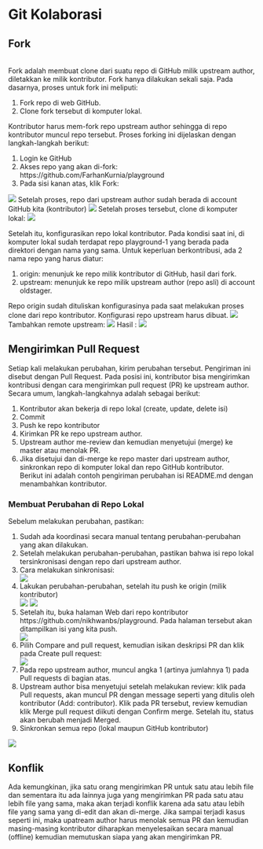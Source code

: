 <h1>Git Kolaborasi</h1>

<h2>Fork</h2><br>
Fork adalah membuat clone dari suatu repo di GitHub milik upstream author, diletakkan ke milik kontributor. Fork hanya dilakukan sekali saja. Pada dasarnya, proses untuk fork ini meliputi:
<ol>
<li>Fork repo di web GitHub.</li>
<li>Clone fork tersebut di komputer lokal.</li>
</ol>
Kontributor harus mem-fork repo upstream author sehingga di repo kontributor muncul repo tersebut. Proses forking ini dijelaskan dengan langkah-langkah berikut:

<ol>
<li>Login ke GitHub</li>
<li>Akses repo yang akan di-fork: https://github.com/FarhanKurnia/playground</li>
<li>Pada sisi kanan atas, klik Fork:</li>
</ol>
<img src=gambar/klikfork.png>
Setelah proses, repo dari upstream author sudah berada di account GitHub kita (kontributor)
<img src=gambar/kontributor.png>
Setelah proses tersebut, clone di komputer lokal:
<img src=gambar/clone-kolab.png>

Setelah itu, konfigurasikan repo lokal kontributor. Pada kondisi saat ini, di komputer lokal sudah terdapat repo playground-1 yang berada pada direktori dengan nama yang sama. Untuk keperluan berkontribusi, ada 2 nama repo yang harus diatur:
<ol>
<li>origin: menunjuk ke repo milik kontributor di GitHub, hasil dari fork.</li>
<li>upstream: menunjuk ke repo milik upstream author (repo asli) di account oldstager.</li>
</ol>
Repo origin sudah dituliskan konfigurasinya pada saat melakukan proses clone dari repo kontributor. Konfigurasi repo upstream harus dibuat.
<img src=gambar/gitremote-v.png>
Tambahkan remote upstream:
<img src=gambar/remote-upstream.png>
Hasil : 
<img src=gambar/hasil.png>

<h2>Mengirimkan Pull Request</h2>
Setiap kali melakukan perubahan, kirim perubahan tersebut. Pengiriman ini disebut dengan Pull Request. Pada posisi ini, kontributor bisa mengirimkan kontribusi dengan cara mengirimkan pull request (PR) ke upstream author. Secara umum, langkah-langkahnya adalah sebagai berikut:
<ol>
<li>Kontributor akan bekerja di repo lokal (create, update, delete isi)</li>
<li>Commit</li>
<li>Push ke repo kontributor</li>
<li>Kirimkan PR ke repo upstream author.</li>
<li>Upstream author me-review dan kemudian menyetujui (merge) ke master atau menolak PR.</li>
<li>Jika disetujui dan di-merge ke repo master dari upstream author, sinkronkan repo di komputer lokal dan repo GitHub kontributor.</li>
Berikut ini adalah contoh pengiriman perubahan isi README.md dengan menambahkan kontributor.
</ol>
<h3>Membuat Perubahan di Repo Lokal</h3>
Sebelum melakukan perubahan, pastikan:
<ol>
<li>Sudah ada koordinasi secara manual tentang perubahan-perubahan yang akan dilakukan.</li>
<li>Setelah melakukan perubahan-perubahan, pastikan bahwa isi repo lokal tersinkronisasi dengan repo dari upstream author.</li>
<li>Cara melakukan sinkronisasi:</li>

<img src=gambar/fetch.png>

<li>Lakukan perubahan-perubahan, setelah itu push ke origin (milik kontributor)</li>

<img src=gambar/ls.png>

<img src=gambar/perubahan.png>

<li>Setelah itu, buka halaman Web dari repo kontributor https://github.com/nikhwanbs/playground. Pada halaman tersebut akan ditampilkan isi yang kita push.</li>

<img src=gambar/repopush.png>

<li>Pilih Compare and pull request, kemudian isikan deskripsi PR dan klik pada Create pull request:</li>

<img src=gambar/perubahan.png>

<li>Pada repo upstream author, muncul angka 1 (artinya jumlahnya 1) pada Pull requests di bagian atas.</li>
<li>Upstream author bisa menyetujui setelah melakukan review: klik pada Pull requests, akan muncul PR dengan message seperti yang ditulis oleh kontributor (Add: contributor). Klik pada PR tersebut, review kemudian klik Merge pull request diikuti dengan Confirm merge. Setelah itu, status akan berubah menjadi Merged.</li>
<li>Sinkronkan semua repo (lokal maupun GitHub kontributor)</li>
</ol>
<img src=gambar/final.png>

<h2>Konflik</h2>
Ada kemungkinan, jika satu orang mengirimkan PR untuk satu atau lebih file dan sementara itu ada lainnya juga yang mengirimkan PR pada satu atau lebih file yang sama, maka akan terjadi konflik karena ada satu atau lebih file yang sama yang di-edit dan akan di-merge. Jika sampai terjadi kasus seperti ini, maka upatream author harus menolak semua PR dan kemudian masing-masing kontributor diharapkan menyelesaikan secara manual (offline) kemudian memutuskan siapa yang akan mengirimkan PR.